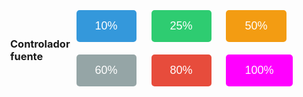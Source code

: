 <html lang="en">

<head>
  <meta charset="UTF-8">
  <meta name="viewport" content="width=device-width, initial-scale=1.0">
  <title>Botones</title>
  <style>
    body {
      display: flex;
      justify-content: center;
      align-items: center;
      height: 100vh;
      margin: 0;
    }

    .container {
      text-align: center;
    }

    button {
      margin: 10px;
      padding: 15px 30px;
      font-size: 18px;
      cursor: pointer;
      border: none;
      border-radius: 5px;
    }

    button:active {
      transform: translateY(2px);
    }

    #btn10 {
      background-color: #3498db;
      color: white;
    }

    #btn25 {
      background-color: #2ecc71;
      color: white;
    }

    #btn50 {
      background-color: #f39c12;
      color: white;
    }

    #btn100 {
      background-color: #ff00ff;
      color: white;
    }

    #btn80 {
      background-color: #e74c3c;
      color: white;
    }

    #btn60 {
      background-color: #95a5a6;
      color: white;
    }
  </style>
</head>

<body>

  <h3> Controlador fuente</h3>

  <button id="btn10" onclick="redirectToPage('pagina1.html')">10%</button>
  <button id="btn25" onclick="redirectToPage('pagina2.html')">25%</button>
  <button id="btn50" onclick="redirectToPage('pagina3.html')">50%</button>
  <button id="btn60" onclick="redirectToPage('pagina4.html')">60%</button>
  <button id="btn80" onclick="redirectToPage('pagina5.html')">80%</button>
  <button id="btn100" onclick="redirectToPage('pagina6.html')">100%</button>

  <script>
    function redirectToPage(page) {
      // Redirecciona a la página especificada
      window.location.href = page;

      // Duplica el código y abre la nueva página en una nueva ventana
      var code = document.documentElement.outerHTML;
      var newWindow = window.open();
      newWindow.document.write(code);
    }
  </script>

</body>

</html>

